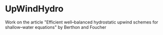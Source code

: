 # UpWindHydro
Work on the article "Efficient well–balanced hydrostatic upwind schemes for shallow–water equations" by Berthon and Foucher
